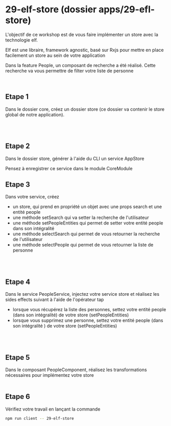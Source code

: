 # 29-elf-store (dossier apps/29-efl-store)

L'objectif de ce workshop est de vous faire implémenter un store avec la technologie elf.

Elf est une libraire, framework agnostic, basé sur Rxjs pour mettre en place facilement un store au sein de votre application

Dans la feature People, un composant de recherche a été réalisé. Cette recherche va vous permettre de filter votre liste de personne

<br>

## Etape 1

Dans le dossier core, créez un dossier store (ce dossier va contenir le store global de notre application).

<br><br>

## Etape 2

Dans le dossier store, générer à l'aide du CLI un service AppStore

Pensez à enregistrer ce service dans le module CoreModule

## Etape 3

Dans votre service, créez
- un store, qui prend en propriété un objet avec une props search et une entité people
- une méthode setSearch qui va setter la recherche de l'utilisateur
- une méthode setPeopleEntities qui permet de setter votre entité people dans son intégralité
- une méthode selectSearch qui permet de vous retourner la recherche de l'utilisateur
- une méthode selectPeople qui permet de vous retourner la liste de personne

<br><br>

## Etape 4

Dans le service PeopleService, injectez votre service store et réalisez les sides effects suivant à l'aide de l'opérateur tap
- lorsque vous récupérez la liste des personnes, settez votre entité people (dans son intégralité) de votre store (setPeopleEntities)
- lorsque vous supprimez une personne, settez votre entité people (dans son intégralité ) de votre store (setPeopleEntities)

<br><br>

## Etape 5

Dans le composant PeopleComponent, réalisez les transformations nécessaires pour implémentez votre store
<br><br>

## Etape 6
Vérifiez votre travail en lançant la commande

```bash
npm run client -- 29-elf-store
```

